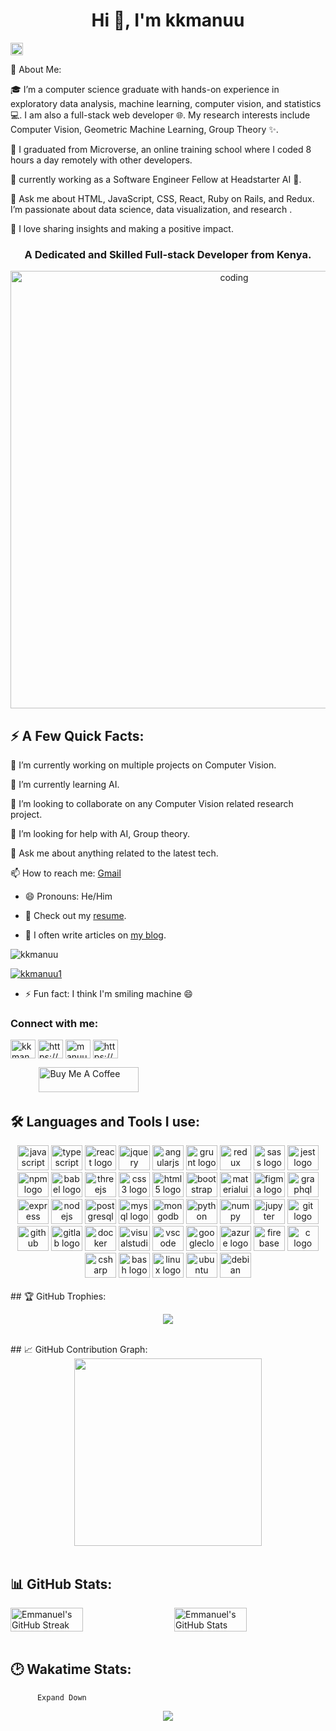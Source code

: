 <h1 align="center">Hi 👋, I'm kkmanuu</h1>

<img src="https://wakatime.com/badge/user/fe38a003-9d88-400e-b624-e41ac19ee0d4.svg" alt="Total time coded since Sep 29 2020" height="20px" /></a> 

💫 About Me:

🎓 I’m a computer science graduate with hands-on experience in exploratory data analysis, machine learning, computer vision, and statistics 💻. I am also a full-stack web developer 🌐. My research interests include Computer Vision, Geometric Machine Learning, Group Theory ✨.


🔭 I graduated from Microverse, an online training school where I coded 8 hours a day remotely with other developers.

👯 currently working as a Software Engineer Fellow at Headstarter AI 🚀.


💬 Ask me about HTML, JavaScript, CSS, React, Ruby on Rails, and Redux. I’m passionate about data science, data visualization, and research . 

🧐 I love sharing insights and making a positive impact. 



<h3 align="center">A Dedicated and Skilled Full-stack Developer from Kenya.</h3>

<div align="center">
    <img alt="coding" width="700" src="https://media.tenor.com/qJ5evVs-_uUAAAAC/coding.gif">
</div>

## ⚡ A Few Quick Facts:

🔭 I’m currently working on multiple projects on Computer Vision.

🧮 I’m currently learning AI.

👯 I’m looking to collaborate on any Computer Vision related research project.

🤔 I’m looking for help with AI, Group theory.

💬 Ask me about anything related to the latest tech.

📫 How to reach me: [Gmail](mailto:kipngenoemmanuel@gmail.com)

- 😄 Pronouns: He/Him

- 🧾 Check out my [resume](file:///C:/Users/USER/Downloads/Emmanuel_kipngeno_Resume%20(7).311b62216d21daea95de%20(6).pdf).

- 📝 I often write articles on [my blog](https://medium.com/@kipngenoemmanuel479).

  
<p align="left"> <img src="https://komarev.com/ghpvc/?username=kkmanuu&label=Profile%20views&color=0e75b6&style=flat" alt="kkmanuu" /> </p>

<p align="left"> <a href="https://twitter.com/kkmanuu1" target="blank"><img src="https://img.shields.io/twitter/follow/kkmanuu1?logo=twitter&style=for-the-badge" alt="kkmanuu1" /></a> </p>

- ⚡ Fun fact: I think I'm smiling machine 😄

<h3 align="left">Connect with me:</h3>
<p align="left">
<a href="https://twitter.com/kkmanuu1" target="blank"><img align="center" src="https://raw.githubusercontent.com/rahuldkjain/github-profile-readme-generator/master/src/images/icons/Social/twitter.svg" alt="kkmanuu1" height="30" width="40" /></a>
<a href="https://www.linkedin.com/in/emmanuel-kipngeno/" target="blank"><img align="center" src="https://raw.githubusercontent.com/rahuldkjain/github-profile-readme-generator/master/src/images/icons/Social/linked-in-alt.svg" alt="https://https://www.linkedin.com/in/emmanuel-kipngeno/" height="30" width="40" /></a>
<a href="https://instagram.com/manuu_kips_479/" target="blank"><img align="center" src="https://raw.githubusercontent.com/rahuldkjain/github-profile-readme-generator/master/src/images/icons/Social/instagram.svg" alt="manuu_kips_479/" height="30" width="40" /></a>
<a href="https://www.hackerrank.com/kipngenoemmanue1?hr_r=1" target="blank"><img align="center" src="https://raw.githubusercontent.com/rahuldkjain/github-profile-readme-generator/master/src/images/icons/Social/hackerrank.svg" alt="https://wkipngenoemmanue1?hr_r=1" height="30" width="40" /></a>
</p>       

&nbsp;&nbsp;&nbsp;&nbsp;
&nbsp;&nbsp;&nbsp;&nbsp;<a href="https://www.buymeacoffee.com/mirsazzat" target="_blank"><img src="https://cdn.buymeacoffee.com/buttons/v2/default-yellow.png" alt="Buy Me A Coffee" height="40px" width="160px" style="margin-left: 10px" ></a>
<br>
## 🛠️ Languages and Tools I use:
<div align="center">
  <img src="https://cdn.jsdelivr.net/gh/devicons/devicon/icons/javascript/javascript-plain.svg" height="40" width="50" alt="javascript logo"  />
  <img src="https://cdn.jsdelivr.net/gh/devicons/devicon/icons/typescript/typescript-original.svg" height="40" width="50" alt="typescript logo"  />
  <img src="https://cdn.jsdelivr.net/gh/devicons/devicon/icons/react/react-original.svg" height="40" width="50" alt="react logo"  />
  <img src="https://cdn.jsdelivr.net/gh/devicons/devicon/icons/jquery/jquery-original.svg" height="40" width="50" alt="jquery logo"  />
  <img src="https://cdn.jsdelivr.net/gh/devicons/devicon/icons/angularjs/angularjs-plain.svg" height="40" width="50" alt="angularjs logo"  />
  <img src="https://cdn.jsdelivr.net/gh/devicons/devicon/icons/grunt/grunt-line.svg" height="40" width="50" alt="grunt logo"  />
  <img src="https://cdn.jsdelivr.net/gh/devicons/devicon/icons/redux/redux-original.svg" height="40" width="50" alt="redux logo"  />
  <img src="https://cdn.jsdelivr.net/gh/devicons/devicon/icons/sass/sass-original.svg" height="40" width="50" alt="sass logo"  />
  <img src="https://cdn.jsdelivr.net/gh/devicons/devicon/icons/jest/jest-plain.svg" height="40" width="50" alt="jest logo"  />
  <img src="https://cdn.jsdelivr.net/gh/devicons/devicon/icons/npm/npm-original-wordmark.svg" height="40" width="50" alt="npm logo"  />
  <img src="https://cdn.jsdelivr.net/gh/devicons/devicon/icons/babel/babel-original.svg" height="40" width="50" alt="babel logo"  />
  <img src="https://cdn.jsdelivr.net/gh/devicons/devicon/icons/threejs/threejs-original.svg" height="40" width="50" alt="threejs logo"  />
  <img src="https://cdn.jsdelivr.net/gh/devicons/devicon/icons/css3/css3-plain.svg" height="40" width="50" alt="css3 logo"  />
  <img src="https://cdn.jsdelivr.net/gh/devicons/devicon/icons/html5/html5-plain.svg" height="40" width="50" alt="html5 logo"  />
  <img src="https://cdn.jsdelivr.net/gh/devicons/devicon/icons/bootstrap/bootstrap-plain.svg" height="40" width="50" alt="bootstrap logo"  />
  <img src="https://cdn.jsdelivr.net/gh/devicons/devicon/icons/materialui/materialui-original.svg" height="40" width="50" alt="materialui logo"  />
  <img src="https://cdn.jsdelivr.net/gh/devicons/devicon/icons/figma/figma-original.svg" height="40" width="50" alt="figma logo"  />
  <img src="https://cdn.jsdelivr.net/gh/devicons/devicon/icons/graphql/graphql-plain.svg" height="40" width="50" alt="graphql logo"  />
  
  
  <img src="https://cdn.jsdelivr.net/gh/devicons/devicon/icons/express/express-original.svg" height="40" width="50" alt="express logo"  />
  <img src="https://cdn.jsdelivr.net/gh/devicons/devicon/icons/nodejs/nodejs-original.svg" height="40" width="50" alt="nodejs logo"  />
  
  <img src="https://cdn.jsdelivr.net/gh/devicons/devicon/icons/postgresql/postgresql-original.svg" height="40" width="50" alt="postgresql logo"  />
  <img src="https://cdn.jsdelivr.net/gh/devicons/devicon/icons/mysql/mysql-original.svg" height="40" width="50" alt="mysql logo"  />
  <img src="https://cdn.jsdelivr.net/gh/devicons/devicon/icons/mongodb/mongodb-plain.svg" height="40" width="50" alt="mongodb logo"  />
  
  <img src="https://cdn.jsdelivr.net/gh/devicons/devicon/icons/python/python-original.svg" height="40" width="50" alt="python logo"  />
  <img src="https://cdn.jsdelivr.net/gh/devicons/devicon/icons/numpy/numpy-original.svg" height="40" width="50" alt="numpy logo"  />
  <img src="https://cdn.jsdelivr.net/gh/devicons/devicon/icons/jupyter/jupyter-original.svg" height="40" width="50" alt="jupyter logo"  />
  
  <img src="https://cdn.jsdelivr.net/gh/devicons/devicon/icons/git/git-original.svg" height="40" width="50" alt="git logo"  />
  <img src="https://cdn.jsdelivr.net/gh/devicons/devicon/icons/github/github-original.svg" height="40" width="50" alt="github logo"  />
  <img src="https://cdn.jsdelivr.net/gh/devicons/devicon/icons/gitlab/gitlab-original.svg" height="40" width="50" alt="gitlab logo"  />
  <img src="https://cdn.jsdelivr.net/gh/devicons/devicon/icons/docker/docker-original.svg" height="40" width="50" alt="docker logo"  />
  
  <img src="https://cdn.jsdelivr.net/gh/devicons/devicon/icons/visualstudio/visualstudio-plain.svg" height="40" width="50" alt="visualstudio logo"  />
  <img src="https://cdn.jsdelivr.net/gh/devicons/devicon/icons/vscode/vscode-original.svg" height="40" width="50" alt="vscode logo"  />

  <img src="https://cdn.jsdelivr.net/gh/devicons/devicon/icons/googlecloud/googlecloud-original.svg" height="40" width="50" alt="googlecloud logo"  />
  <img src="https://cdn.jsdelivr.net/gh/devicons/devicon/icons/azure/azure-original.svg" height="40" width="50" alt="azure logo"  />
  <img src="https://cdn.jsdelivr.net/gh/devicons/devicon/icons/firebase/firebase-plain.svg" height="40" width="50" alt="firebase logo"  />
  <img src="https://cdn.jsdelivr.net/gh/devicons/devicon/icons/c/c-original.svg" height="40" width="50" alt="c logo"  />
  <img src="https://cdn.jsdelivr.net/gh/devicons/devicon/icons/csharp/csharp-original.svg" height="40" width="50" alt="csharp logo"  />
  
  <img src="https://cdn.jsdelivr.net/gh/devicons/devicon/icons/bash/bash-original.svg" height="40" width="50" alt="bash logo"  />
  <img src="https://cdn.jsdelivr.net/gh/devicons/devicon/icons/linux/linux-original.svg" height="40" width="50" alt="linux logo"  />
  <img src="https://cdn.jsdelivr.net/gh/devicons/devicon/icons/ubuntu/ubuntu-plain.svg" height="40" width="50" alt="ubuntu logo"  />
  <img src="https://cdn.jsdelivr.net/gh/devicons/devicon/icons/debian/debian-original.svg" height="40" width="50" alt="debian logo"  />
  
</div>
<br>
## 🏆 GitHub Trophies:
<p align="center">
    <img src="https://github-profile-trophy.vercel.app/?username=kkmanuu&column=8&row=1">
</p>
<br>
## 📈 GitHub Contribution Graph:
<div align="center">
    <img height="300px" src="https://github-readme-activity-graph.vercel.app/graph?username=kkmanuu&theme=minimal"/>
</div>
<br>

## 📊 GitHub Stats:

<div style="display: flex; justify-content: space-between;">
  <img alt="Emmanuel's GitHub Streak" src="https://github-readme-streak-stats.herokuapp.com/?user=kkmanuu&theme=white&hide_border=true" width='48%' />
  <img alt="Emmanuel's GitHub Stats" src="https://github-readme-stats-mauve-ten.vercel.app/api?username=kkmanuu&show_icons=true&hide_border=true&count_private=true&include_all_commits=true" width='48%' />
</div>

<br>

## 🕑 Wakatime Stats:

    
          
            
    

          
          Expand Down
    
    
  
<!--START_SECTION:waka-->
<!--END_SECTION:waka-->
<p align="center">
  <img src="https://capsule-render.vercel.app/api?type=waving&color=gradient&height=80&section=footer"/>
</p>
